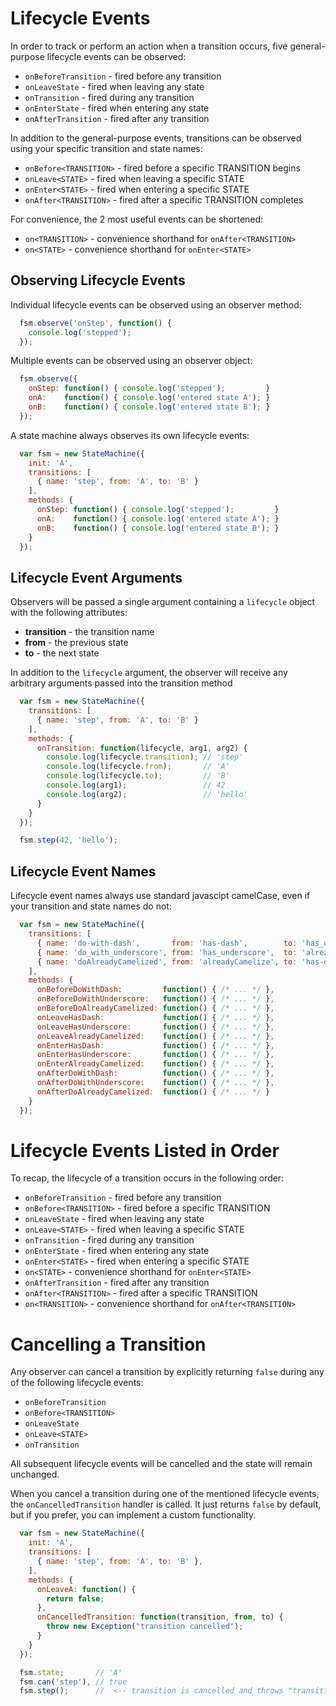 # Lifecycle Events

In order to track or perform an action when a transition occurs, five
general-purpose lifecycle events can be observed:

  * `onBeforeTransition` - fired before any transition
  * `onLeaveState`       - fired when leaving any state
  * `onTransition`       - fired during any transition
  * `onEnterState`       - fired when entering any state
  * `onAfterTransition`  - fired after any transition

In addition to the general-purpose events, transitions can be observed
using your specific transition and state names:

  * `onBefore<TRANSITION>` - fired before a specific TRANSITION begins
  * `onLeave<STATE>`       - fired when leaving a specific STATE
  * `onEnter<STATE>`       - fired when entering a specific STATE
  * `onAfter<TRANSITION>`  - fired after a specific TRANSITION completes

For convenience, the 2 most useful events can be shortened:

  * `on<TRANSITION>` - convenience shorthand for `onAfter<TRANSITION>`
  * `on<STATE>`      - convenience shorthand for `onEnter<STATE>`

## Observing Lifecycle Events

Individual lifecycle events can be observed using an observer method:

```javascript
  fsm.observe('onStep', function() {
    console.log('stepped');
  });
```

Multiple events can be observed using an observer object:

```javascript
  fsm.observe({
    onStep: function() { console.log('stepped');         }
    onA:    function() { console.log('entered state A'); }
    onB:    function() { console.log('entered state B'); }
  });
```

A state machine always observes its own lifecycle events:

```javascript
  var fsm = new StateMachine({
    init: 'A',
    transitions: [
      { name: 'step', from: 'A', to: 'B' }
    ],
    methods: {
      onStep: function() { console.log('stepped');         }
      onA:    function() { console.log('entered state A'); }
      onB:    function() { console.log('entered state B'); }
    }
  });
```

## Lifecycle Event Arguments

Observers will be passed a single argument containing a `lifecycle` object with the following attributes:

  * **transition** - the transition name
  * **from**       - the previous state
  * **to**         - the next state

In addition to the `lifecycle` argument, the observer will receive any arbitrary arguments passed
into the transition method

```javascript
  var fsm = new StateMachine({
    transitions: [
      { name: 'step', from: 'A', to: 'B' }
    ],
    methods: {
      onTransition: function(lifecycle, arg1, arg2) {
        console.log(lifecycle.transition); // 'step'
        console.log(lifecycle.from);       // 'A'
        console.log(lifecycle.to);         // 'B'
        console.log(arg1);                 // 42
        console.log(arg2);                 // 'hello'
      }
    }
  });

  fsm.step(42, 'hello');
```

## Lifecycle Event Names

Lifecycle event names always use standard javascipt camelCase, even if your transition and
state names do not:

```javascript
  var fsm = new StateMachine({
    transitions: [
      { name: 'do-with-dash',       from: 'has-dash',        to: 'has_underscore'   },
      { name: 'do_with_underscore', from: 'has_underscore',  to: 'alreadyCamelized' },
      { name: 'doAlreadyCamelized', from: 'alreadyCamelize', to: 'has-dash'         }
    ],
    methods: {
      onBeforeDoWithDash:         function() { /* ... */ },
      onBeforeDoWithUnderscore:   function() { /* ... */ },
      onBeforeDoAlreadyCamelized: function() { /* ... */ },
      onLeaveHasDash:             function() { /* ... */ },
      onLeaveHasUnderscore:       function() { /* ... */ },
      onLeaveAlreadyCamelized:    function() { /* ... */ },
      onEnterHasDash:             function() { /* ... */ },
      onEnterHasUnderscore:       function() { /* ... */ },
      onEnterAlreadyCamelized:    function() { /* ... */ },
      onAfterDoWithDash:          function() { /* ... */ },
      onAfterDoWithUnderscore:    function() { /* ... */ },
      onAfterDoAlreadyCamelized:  function() { /* ... */ }
    }
  });
```

# Lifecycle Events Listed in Order

To recap, the lifecycle of a transition occurs in the following order:

  * `onBeforeTransition`   - fired before any transition
  * `onBefore<TRANSITION>` - fired before a specific TRANSITION
  * `onLeaveState`         - fired when leaving any state
  * `onLeave<STATE>`       - fired when leaving a specific STATE
  * `onTransition`         - fired during any transition
  * `onEnterState`         - fired when entering any state
  * `onEnter<STATE>`       - fired when entering a specific STATE
  * `on<STATE>`            - convenience shorthand for `onEnter<STATE>`
  * `onAfterTransition`    - fired after any transition
  * `onAfter<TRANSITION>`  - fired after a specific TRANSITION
  * `on<TRANSITION>`       - convenience shorthand for `onAfter<TRANSITION>`

# Cancelling a Transition

Any observer can cancel a transition by explicitly returning `false` during any of the following
lifecycle events:

  * `onBeforeTransition`
  * `onBefore<TRANSITION>`
  * `onLeaveState`
  * `onLeave<STATE>`
  * `onTransition`

All subsequent lifecycle events will be cancelled and the state will remain unchanged.

When you cancel a transition during one of the mentioned lifecycle events, the `onCancelledTransition` handler is called. It just returns `false` by default, but if you prefer, you can implement a custom functionality.

```javascript
  var fsm = new StateMachine({
    init: 'A',
    transitions: [
      { name: 'step', from: 'A', to: 'B' },
    ],
    methods: {
      onLeaveA: function() {
        return false;
      },
      onCancelledTransition: function(transition, from, to) {
        throw new Exception("transition cancelled");
      }
    }
  });

  fsm.state;       // 'A'
  fsm.can('step'), // true
  fsm.step();      //  <-- transition is cancelled and throws "transition cancelled"
```